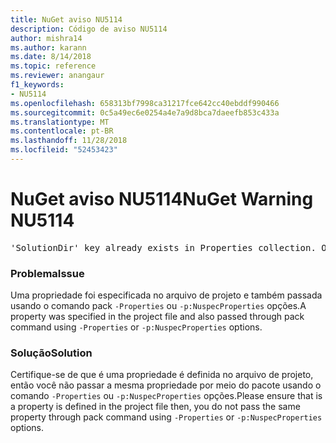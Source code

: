 ```yaml
---
title: NuGet aviso NU5114
description: Código de aviso NU5114
author: mishra14
ms.author: karann
ms.date: 8/14/2018
ms.topic: reference
ms.reviewer: anangaur
f1_keywords:
- NU5114
ms.openlocfilehash: 658313bf7998ca31217fce642cc40ebddf990466
ms.sourcegitcommit: 0c5a49ec6e0254a4e7a9d8bca7daeefb853c433a
ms.translationtype: MT
ms.contentlocale: pt-BR
ms.lasthandoff: 11/28/2018
ms.locfileid: "52453423"
---
```

# <a name="nuget-warning-nu5114"></a><span data-ttu-id="12921-103">NuGet aviso NU5114</span><span class="sxs-lookup"><span data-stu-id="12921-103">NuGet Warning NU5114</span></span>
<pre>'SolutionDir' key already exists in Properties collection. Overriding value.</pre>

### <a name="issue"></a><span data-ttu-id="12921-104">Problema</span><span class="sxs-lookup"><span data-stu-id="12921-104">Issue</span></span>

<span data-ttu-id="12921-105">Uma propriedade foi especificada no arquivo de projeto e também passada usando o comando pack `-Properties` ou `-p:NuspecProperties` opções.</span><span class="sxs-lookup"><span data-stu-id="12921-105">A property was specified in the project file and also passed through pack command using `-Properties` or `-p:NuspecProperties` options.</span></span> 


### <a name="solution"></a><span data-ttu-id="12921-106">Solução</span><span class="sxs-lookup"><span data-stu-id="12921-106">Solution</span></span>

<span data-ttu-id="12921-107">Certifique-se de que é uma propriedade é definida no arquivo de projeto, então você não passar a mesma propriedade por meio do pacote usando o comando `-Properties` ou `-p:NuspecProperties` opções.</span><span class="sxs-lookup"><span data-stu-id="12921-107">Please ensure that is a property is defined in the project file then, you do not pass the same property through pack command using `-Properties` or `-p:NuspecProperties` options.</span></span> 

